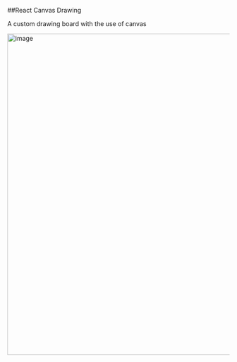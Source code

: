  ##React Canvas Drawing 

A custom drawing board with the use of canvas 

<img width="730" alt="image" src="https://github.com/RahulMandyal1/react-canvas-drawing/assets/93306066/4da334cf-54ac-41c6-a56c-d34eced7f54c">
